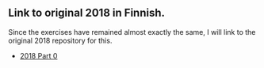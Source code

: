 
## Link to original 2018 in Finnish. 

Since the exercises have remained almost exactly the same, I will link to the original 2018 repository for this. 

- [2018 Part 0](https://github.com/rescawen/Kevat2018FullstackOsa0)  
